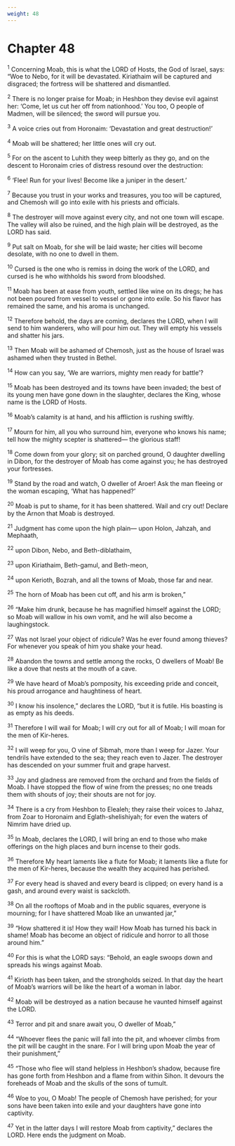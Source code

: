 ```yaml
---
weight: 48
---
```


# Chapter 48

<sup>1</sup> Concerning Moab, this is what the LORD of Hosts, the God of Israel, says: “Woe to Nebo, for it will be devastated. Kiriathaim will be captured and disgraced; the fortress will be shattered and dismantled. 

<sup>2</sup> There is no longer praise for Moab; in Heshbon they devise evil against her: ‘Come, let us cut her off from nationhood.’ You too, O people of Madmen, will be silenced; the sword will pursue you. 

<sup>3</sup> A voice cries out from Horonaim: ‘Devastation and great destruction!’ 

<sup>4</sup> Moab will be shattered; her little ones will cry out. 

<sup>5</sup> For on the ascent to Luhith they weep bitterly as they go, and on the descent to Horonaim cries of distress resound over the destruction: 

<sup>6</sup> ‘Flee! Run for your lives! Become like a juniper in the desert.’ 

<sup>7</sup> Because you trust in your works and treasures, you too will be captured, and Chemosh will go into exile with his priests and officials. 

<sup>8</sup> The destroyer will move against every city, and not one town will escape. The valley will also be ruined, and the high plain will be destroyed, as the LORD has said. 

<sup>9</sup> Put salt on Moab, for she will be laid waste; her cities will become desolate, with no one to dwell in them. 

<sup>10</sup> Cursed is the one who is remiss in doing the work of the LORD, and cursed is he who withholds his sword from bloodshed. 

<sup>11</sup> Moab has been at ease from youth, settled like wine on its dregs; he has not been poured from vessel to vessel or gone into exile. So his flavor has remained the same, and his aroma is unchanged. 

<sup>12</sup> Therefore behold, the days are coming, declares the LORD, when I will send to him wanderers, who will pour him out. They will empty his vessels and shatter his jars. 

<sup>13</sup> Then Moab will be ashamed of Chemosh, just as the house of Israel was ashamed when they trusted in Bethel. 

<sup>14</sup> How can you say, ‘We are warriors, mighty men ready for battle’? 

<sup>15</sup> Moab has been destroyed and its towns have been invaded; the best of its young men have gone down in the slaughter, declares the King, whose name is the LORD of Hosts. 

<sup>16</sup> Moab’s calamity is at hand, and his affliction is rushing swiftly. 

<sup>17</sup> Mourn for him, all you who surround him, everyone who knows his name; tell how the mighty scepter is shattered— the glorious staff! 

<sup>18</sup> Come down from your glory; sit on parched ground, O daughter dwelling in Dibon, for the destroyer of Moab has come against you; he has destroyed your fortresses. 

<sup>19</sup> Stand by the road and watch, O dweller of Aroer! Ask the man fleeing or the woman escaping, ‘What has happened?’ 

<sup>20</sup> Moab is put to shame, for it has been shattered. Wail and cry out! Declare by the Arnon that Moab is destroyed. 

<sup>21</sup> Judgment has come upon the high plain— upon Holon, Jahzah, and Mephaath, 

<sup>22</sup> upon Dibon, Nebo, and Beth-diblathaim, 

<sup>23</sup> upon Kiriathaim, Beth-gamul, and Beth-meon, 

<sup>24</sup> upon Kerioth, Bozrah, and all the towns of Moab, those far and near. 

<sup>25</sup> The horn of Moab has been cut off, and his arm is broken,” 

<sup>26</sup> “Make him drunk, because he has magnified himself against the LORD; so Moab will wallow in his own vomit, and he will also become a laughingstock. 

<sup>27</sup> Was not Israel your object of ridicule? Was he ever found among thieves? For whenever you speak of him you shake your head. 

<sup>28</sup> Abandon the towns and settle among the rocks, O dwellers of Moab! Be like a dove that nests at the mouth of a cave. 

<sup>29</sup> We have heard of Moab’s pomposity, his exceeding pride and conceit, his proud arrogance and haughtiness of heart. 

<sup>30</sup> I know his insolence,” declares the LORD, “but it is futile. His boasting is as empty as his deeds. 

<sup>31</sup> Therefore I will wail for Moab; I will cry out for all of Moab; I will moan for the men of Kir-heres. 

<sup>32</sup> I will weep for you, O vine of Sibmah, more than I weep for Jazer. Your tendrils have extended to the sea; they reach even to Jazer. The destroyer has descended on your summer fruit and grape harvest. 

<sup>33</sup> Joy and gladness are removed from the orchard and from the fields of Moab. I have stopped the flow of wine from the presses; no one treads them with shouts of joy; their shouts are not for joy. 

<sup>34</sup> There is a cry from Heshbon to Elealeh; they raise their voices to Jahaz, from Zoar to Horonaim and Eglath-shelishiyah; for even the waters of Nimrim have dried up. 

<sup>35</sup> In Moab, declares the LORD, I will bring an end to those who make offerings on the high places and burn incense to their gods. 

<sup>36</sup> Therefore My heart laments like a flute for Moab; it laments like a flute for the men of Kir-heres, because the wealth they acquired has perished. 

<sup>37</sup> For every head is shaved and every beard is clipped; on every hand is a gash, and around every waist is sackcloth. 

<sup>38</sup> On all the rooftops of Moab and in the public squares, everyone is mourning; for I have shattered Moab like an unwanted jar,” 

<sup>39</sup> “How shattered it is! How they wail! How Moab has turned his back in shame! Moab has become an object of ridicule and horror to all those around him.” 

<sup>40</sup> For this is what the LORD says: “Behold, an eagle swoops down and spreads his wings against Moab. 

<sup>41</sup> Kirioth has been taken, and the strongholds seized. In that day the heart of Moab’s warriors will be like the heart of a woman in labor. 

<sup>42</sup> Moab will be destroyed as a nation because he vaunted himself against the LORD. 

<sup>43</sup> Terror and pit and snare await you, O dweller of Moab,” 

<sup>44</sup> “Whoever flees the panic will fall into the pit, and whoever climbs from the pit will be caught in the snare. For I will bring upon Moab the year of their punishment,” 

<sup>45</sup> “Those who flee will stand helpless in Heshbon’s shadow, because fire has gone forth from Heshbon and a flame from within Sihon. It devours the foreheads of Moab and the skulls of the sons of tumult. 

<sup>46</sup> Woe to you, O Moab! The people of Chemosh have perished; for your sons have been taken into exile and your daughters have gone into captivity. 

<sup>47</sup> Yet in the latter days I will restore Moab from captivity,” declares the LORD. Here ends the judgment on Moab. 


